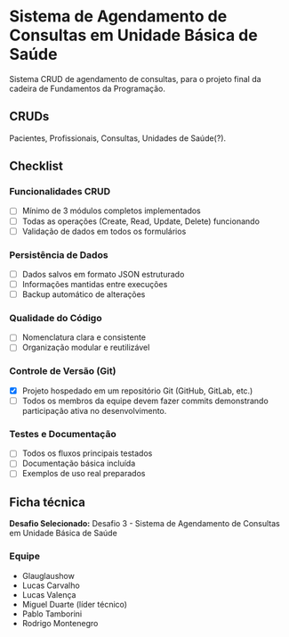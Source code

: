 # Sistema de Agendamento de Consultas em Unidade Básica de Saúde
Sistema CRUD de agendamento de consultas, para o projeto final da cadeira de Fundamentos da Programação.

## CRUDs
Pacientes, Profissionais, Consultas, Unidades de Saúde(?).

## Checklist
### Funcionalidades CRUD
- [ ] Mínimo de 3 módulos completos implementados
- [ ] Todas as operações (Create, Read, Update, Delete) funcionando
- [ ] Validação de dados em todos os formulários

### Persistência de Dados
- [ ] Dados salvos em formato JSON estruturado
- [ ] Informações mantidas entre execuções
- [ ] Backup automático de alterações

### Qualidade do Código
- [ ] Nomenclatura clara e consistente
- [ ] Organização modular e reutilizável

### Controle de Versão (Git)
- [x] Projeto hospedado em um repositório Git (GitHub, GitLab, etc.)
- [ ] Todos os membros da equipe devem fazer commits demonstrando
participação ativa no desenvolvimento.

### Testes e Documentação
- [ ] Todos os fluxos principais testados
- [ ] Documentação básica incluída
- [ ] Exemplos de uso real preparados

## Ficha técnica
**Desafio Selecionado:** Desafio 3 - Sistema de Agendamento de Consultas em Unidade Básica de Saúde

### Equipe
- Glauglaushow
- Lucas Carvalho
- Lucas Valença
- Miguel Duarte (líder técnico)
- Pablo Tamborini
- Rodrigo Montenegro

